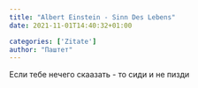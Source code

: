 ```yaml
---
title: "Albert Einstein - Sinn Des Lebens"
date: 2021-11-01T14:40:32+01:00

categories: ['Zitate']
author: "Паштет"
---
```

Если тебе нечего скаазать - то сиди и не пизди
